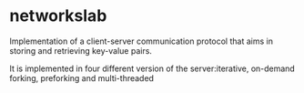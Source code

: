 # networkslab
Implementation of a client-server communication protocol that aims in storing and retrieving key-value pairs.

It is implemented in four different version of the server:iterative, on-demand forking, preforking and multi-threaded
